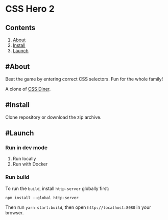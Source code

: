 # CSS Hero 2

## Contents

1. [About](#about)
2. [Install](#install)
3. [Launch](#launch)

## #About

Beat the game by entering correct CSS selectors. Fun for the whole family!

A clone of [CSS Diner](https://flukeout.github.io).

## #Install

Clone repository or download the zip archive.

## #Launch

### Run in dev mode

1. Run locally
2. Run with Docker

### Run build

To run the `build`, install `http-server` globally first:

```
npm install --global http-server
```

Then run `yarn start:build`, then open `http://localhost:8080` in your browser.
